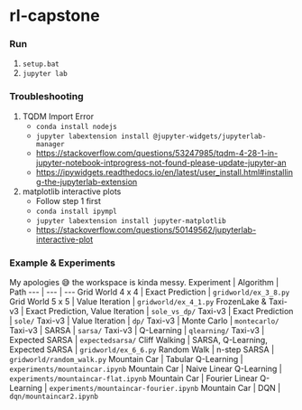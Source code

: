 # rl-capstone
### Run
1. `setup.bat`
2. `jupyter lab`

### Troubleshooting
1. TQDM Import Error
    - `conda install nodejs`
    - `jupyter labextension install @jupyter-widgets/jupyterlab-manager`
    - https://stackoverflow.com/questions/53247985/tqdm-4-28-1-in-jupyter-notebook-intprogress-not-found-please-update-jupyter-an
    - https://ipywidgets.readthedocs.io/en/latest/user_install.html#installing-the-jupyterlab-extension
2. matplotlib interactive plots
    - Follow step 1 first
    - `conda install ipympl`
    - `jupyter labextension install jupyter-matplotlib`
    - https://stackoverflow.com/questions/50149562/jupyterlab-interactive-plot

### Example & Experiments
My apologies 😅 the workspace is kinda messy.
Experiment | Algorithm | Path
--- | --- | ---
Grid World 4 x 4 | Exact Prediction | `gridworld/ex_3_8.py`
Grid World 5 x 5 | Value Iteration | `gridworld/ex_4_1.py`
FrozenLake & Taxi-v3 | Exact Prediction, Value Iteration | `sole_vs_dp/`
Taxi-v3 | Exact Prediction | `sole/`
Taxi-v3 | Value Iteration | `dp/`
Taxi-v3 | Monte Carlo | `montecarlo/`
Taxi-v3 | SARSA | `sarsa/`
Taxi-v3 | Q-Learning | `qlearning/`
Taxi-v3 | Expected SARSA | `expectedsarsa/`
Cliff Walking | SARSA, Q-Learning, Expected SARSA | `gridworld/ex_6_6.py`
Random Walk | n-step SARSA | `gridworld/random_walk.py`
Mountain Car | Tabular Q-Learning | `experiments/mountaincar.ipynb`
Mountain Car | Naive Linear Q-Learning | `experiments/mountaincar-flat.ipynb`
Mountain Car | Fourier Linear Q-Learning | `experiments/mountaincar-fourier.ipynb`
Mountain Car | DQN | `dqn/mountaincar2.ipynb`